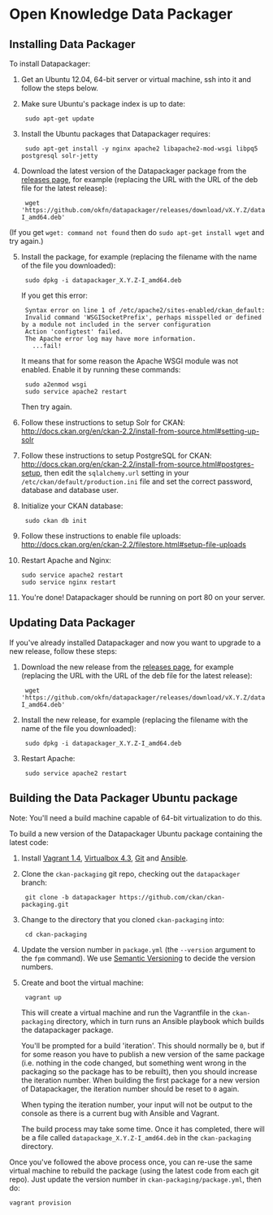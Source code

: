 # Open Knowledge Data Packager

## Installing Data Packager

To install Datapackager:

1. Get an Ubuntu 12.04, 64-bit server or virtual machine, ssh into it and
   follow the steps below.

2. Make sure Ubuntu's package index is up to date:

        sudo apt-get update

3. Install the Ubuntu packages that Datapackager requires:

        sudo apt-get install -y nginx apache2 libapache2-mod-wsgi libpq5 postgresql solr-jetty

4. Download the latest version of the Datapackager package from the
   [releases page](https://github.com/okfn/datapackager/releases), for example
   (replacing the URL with the URL of the deb file for the latest release):

        wget 'https://github.com/okfn/datapackager/releases/download/vX.Y.Z/datapackager_X.Y.Z-I_amd64.deb'

  (If you get `wget: command not found` then do `sudo apt-get install wget`
  and try again.)

5. Install the package, for example (replacing the filename with the name of
   the file you downloaded):

        sudo dpkg -i datapackager_X.Y.Z-I_amd64.deb

   If you get this error:

        Syntax error on line 1 of /etc/apache2/sites-enabled/ckan_default:
        Invalid command 'WSGISocketPrefix', perhaps misspelled or defined by a module not included in the server configuration
        Action 'configtest' failed.
        The Apache error log may have more information.
          ...fail!

   It means that for some reason the Apache WSGI module was not enabled.
   Enable it by running these commands:

        sudo a2enmod wsgi
        sudo service apache2 restart

   Then try again.

6. Follow these instructions to setup Solr for CKAN:
   <http://docs.ckan.org/en/ckan-2.2/install-from-source.html#setting-up-solr>

7. Follow these instructions to setup PostgreSQL for CKAN:
   <http://docs.ckan.org/en/ckan-2.2/install-from-source.html#postgres-setup>,
   then edit the `sqlalchemy.url` setting in your
   `/etc/ckan/default/production.ini` file and set the correct password,
   database and database user.

8. Initialize your CKAN database:

        sudo ckan db init

9. Follow these instructions to enable file uploads:
    <http://docs.ckan.org/en/ckan-2.2/filestore.html#setup-file-uploads>

10. Restart Apache and Nginx:

        sudo service apache2 restart
        sudo service nginx restart

11. You're done! Datapackager should be running on port 80 on your server.


## Updating Data Packager

If you've already installed Datapackager and now you want to upgrade to a new
release, follow these steps:

1. Download the new release from the
   [releases page](https://github.com/okfn/datapackager/releases), for example
   (replacing the URL with the URL of the deb file for the latest release):

        wget 'https://github.com/okfn/datapackager/releases/download/vX.Y.Z/datapackager_X.Y.Z-I_amd64.deb'

2. Install the new release, for example (replacing the filename with the name
   of the file you downloaded):

        sudo dpkg -i datapackager_X.Y.Z-I_amd64.deb

3. Restart Apache:

        sudo service apache2 restart


## Building the Data Packager Ubuntu package

Note: You'll need a build machine capable of 64-bit virtualization to do this.

To build a new version of the Datapackager Ubuntu package containing the latest
code:

1. Install [Vagrant 1.4](http://www.vagrantup.com/),
   [Virtualbox 4.3](https://www.virtualbox.org), [Git](http://git-scm.com/)
   and [Ansible](http://www.ansible.com/).

2. Clone the `ckan-packaging` git repo, checking out the `datapackager` branch:

        git clone -b datapackager https://github.com/ckan/ckan-packaging.git

3. Change to the directory that you cloned `ckan-packaging` into:

        cd ckan-packaging

4. Update the version number in `package.yml` (the `--version` argument to
   the `fpm` command). We use [Semantic Versioning](http://semver.org/) to
   decide the version numbers.

4. Create and boot the virtual machine:

        vagrant up

   This will create a virtual machine and run the Vagrantfile in the
   `ckan-packaging` directory, which in turn runs an Ansible playbook which
   builds the datapackager package.

   You'll be prompted for a build 'iteration'. This should normally be `0`,
   but if for some reason you have to publish a new version of the same package
   (i.e. nothing in the code changed, but something went wrong in the packaging
   so the package has to be rebuilt), then you should increase the iteration
   number. When building the first package for a new version of Datapackager,
   the iteration number should be reset to `0` again.

   When typing the iteration number, your input will not be output to the
   console as there is a current bug with Ansible and Vagrant.

   The build process may take some time. Once it has completed, there will be a
   file called `datapackage_X.Y.Z-I_amd64.deb` in the `ckan-packaging`
   directory.

Once you've followed the above process once, you can re-use the same virtual
machine to rebuild the package (using the latest code from each git repo).
Just update the version number in `ckan-packaging/package.yml`, then do:

    vagrant provision
